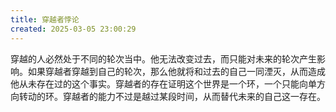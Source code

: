 ```yaml
---
title: 穿越者悖论
created: 2025-03-05 23:00:29
---
```

穿越的人必然处于不同的轮次当中。他无法改变过去，而只能对未来的轮次产生影响。如果穿越者穿越到自己的轮次，那么他就将和过去的自己一同湮灭，从而造成他从未存在过的这个事实。穿越者的存在证明这个世界是一个环，一个只能向单方向转动的环。穿越者的能力不过是越过某段时间，从而替代未来的自己这一存在。
